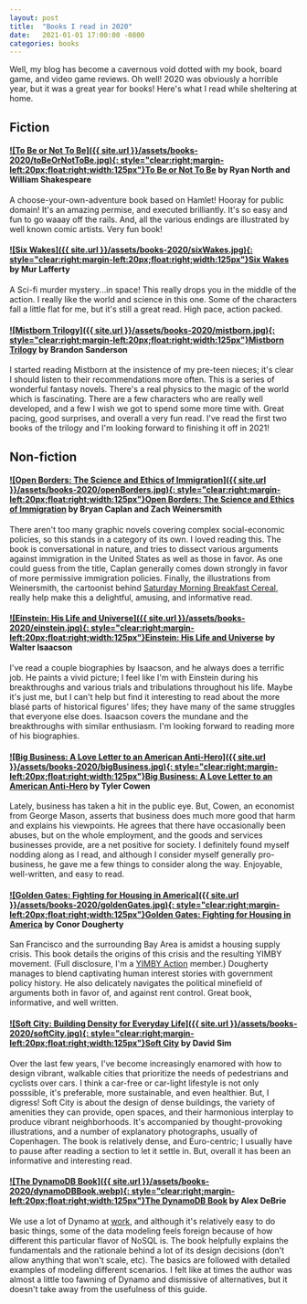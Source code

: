 ```yaml
---
layout: post
title:  "Books I read in 2020"
date:   2021-01-01 17:00:00 -0800
categories: books
---
```


Well, my blog has become a cavernous void dotted with my book, board game, and video game reviews. Oh well! 2020 was obviously a horrible year, but it was a great year for books! Here's what I read while sheltering at home.


## Fiction

#### [![To Be or Not To Be]({{ site.url }}/assets/books-2020/toBeOrNotToBe.jpg){: style="clear:right;margin-left:20px;float:right;width:125px"}](https://www.amazon.com/dp/0982853742/)[To Be or Not To Be]( https://www.amazon.com/dp/0982853742/) by Ryan North and William Shakespeare
A choose-your-own-adventure book based on Hamlet! Hooray for public domain! It's an amazing permise, and executed brilliantly. It's so easy and fun to go waaay off the rails. And, all the various endings are illustrated by well known comic artists. Very fun book!


#### [![Six Wakes]({{ site.url }}/assets/books-2020/sixWakes.jpg){: style="clear:right;margin-left:20px;float:right;width:125px"}](https://www.amazon.com/dp/B01CDDAETS/)[Six Wakes](https://www.amazon.com/dp/B01CDDAETS/) by Mur Lafferty
A Sci-fi murder mystery...in space! This really drops you in the middle of the action. I really like the world and science in this one. Some of the characters fall a little flat for me, but it's still a great read. High pace, action packed.

#### [![Mistborn Trilogy]({{ site.url }}/assets/books-2020/mistborn.jpg){: style="clear:right;margin-left:20px;float:right;width:125px"}](https://www.amazon.com/dp/0765377136/)[Mistborn Trilogy](https://www.amazon.com/dp/0765377136/) by Brandon Sanderson
I started reading Mistborn at the insistence of my pre-teen nieces; it's clear I should listen to their recommendations more often. This is a series of wonderful fantasy novels. There's a real physics to the magic of the world which is fascinating. There are a few characters who are really well developed, and a few I wish we got to spend some more time with. Great pacing, good surprises, and overall a very fun read. I've read the first two books of the trilogy and I'm looking forward to finishing it off in 2021!


## Non-fiction

#### [![Open Borders: The Science and Ethics of Immigration]({{ site.url }}/assets/books-2020/openBorders.jpg){: style="clear:right;margin-left:20px;float:right;width:125px"}](https://www.amazon.com/dp/B07YRKYKZ3)[Open Borders: The Science and Ethics of Immigration](https://www.amazon.com/dp/B07YRKYKZ3) by Bryan Caplan and Zach Weinersmith
There aren't too many graphic novels covering complex social-economic policies, so this stands in a category of its own. I loved reading this. The book is conversational in nature, and tries to dissect various arguments against immigration in the United States as well as those in favor. As one could guess from the title, Caplan generally comes down strongly in favor of more permissive immigration policies. Finally, the illustrations from Weinersmith, the cartoonist behind [Saturday Morning Breakfast Cereal](https://www.smbc-comics.com), really help make this a delightful, amusing, and informative read.

#### [![Einstein: His Life and Universe]({{ site.url }}/assets/books-2020/einstein.jpg){: style="clear:right;margin-left:20px;float:right;width:125px"}](https://www.amazon.com/dp/B002AXQX4M)[Einstein: His Life and Universe](https://www.amazon.com/dp/B002AXQX4M) by Walter Isaacson
I've read a couple biographies by Isaacson, and he always does a terrific job. He paints a vivid picture; I feel like I'm with Einstein during his breakthroughs and various trials and tribulations throughout his life. Maybe it's just me, but I can't help but find it interesting to read about the more blasé parts of historical figures' lifes; they have many of the same struggles that everyone else does. Isaacson covers the mundane and the breakthroughs with similar enthusiasm. I'm looking forward to reading more of his biographies. 

#### [![Big Business: A Love Letter to an American Anti-Hero]({{ site.url }}/assets/books-2020/bigBusiness.jpg){: style="clear:right;margin-left:20px;float:right;width:125px"}](https://www.amazon.com/dp/1250110548/)[Big Business: A Love Letter to an American Anti-Hero](https://www.amazon.com/dp/1250110548/) by Tyler Cowen
Lately, business has taken a hit in the public eye. But, Cowen, an economist from George Mason, asserts that business does much more good that harm and explains his viewpoints. He agrees that there have occasionally been abuses, but on the whole employment, and the goods and services businesses provide, are a net positive for society. I definitely found myself nodding along as I read, and although I consider myself generally pro-business, he gave me a few things to consider along the way. Enjoyable, well-written, and easy to read.

#### [![Golden Gates: Fighting for Housing in America]({{ site.url }}/assets/books-2020/goldenGates.jpg){: style="clear:right;margin-left:20px;float:right;width:125px"}](https://www.amazon.com/dp/0525560211/)[Golden Gates: Fighting for Housing in America](https://www.amazon.com/dp/0525560211/) by Conor Dougherty
San Francisco and the surrounding Bay Area is amidst a housing supply crisis. This book details the origins of this crisis and the resulting YIMBY movement. (Full disclosure, I'm a [YIMBY Action](yimbyaction.org) member.) Dougherty manages to blend captivating human interest stories with government policy history. He also delicately navigates the political minefield of arguments both in favor of, and against rent control. Great book, informative, and well written.

#### [![Soft City: Building Density for Everyday Life]({{ site.url }}/assets/books-2020/softCity.jpg){: style="clear:right;margin-left:20px;float:right;width:125px"}](https://www.amazon.com/dp/1642830186/)[Soft City](https://www.amazon.com/dp/1642830186/) by David Sim
Over the last few years, I've become increasingly enamored with how to design vibrant, walkable cities that prioritize the needs of pedestrians and cyclists over cars. I think a car-free or car-light lifestyle is not only posssible, it's preferable, more sustainable, and even healthier. But, I digress! Soft City is about the design of dense buildings, the variety of amenities they can provide, open spaces, and their harmonious interplay to produce vibrant neighborhoods. It's accompanied by thought-provoking illustrations, and a number of explanatory photographs, usually of Copenhagen. The book is relatively dense, and Euro-centric; I usually have to pause after reading a section to let it settle in. But, overall it has been an informative and interesting read. 


#### [![The DynamoDB Book]({{ site.url }}/assets/books-2020/dynamoDBBook.webp){: style="clear:right;margin-left:20px;float:right;width:125px"}](https://www.dynamodbbook.com/)[The DynamoDB Book](https://www.dynamodbbook.com/) by Alex DeBrie
We use a lot of Dynamo at [work](https://mapbox.com), and although it's relatively easy to do basic things, some of the data modeling feels foreign because of how different this particular flavor of NoSQL is. The book helpfully explains the fundamentals and the rationale behind a lot of its design decisions (don't allow anything that won't scale, etc). The basics are followed with detailed examples of modeling different scenarios. I felt like at times the author was almost a little too fawning of Dynamo and dismissive of alternatives, but it doesn't take away from the usefulness of this guide.




